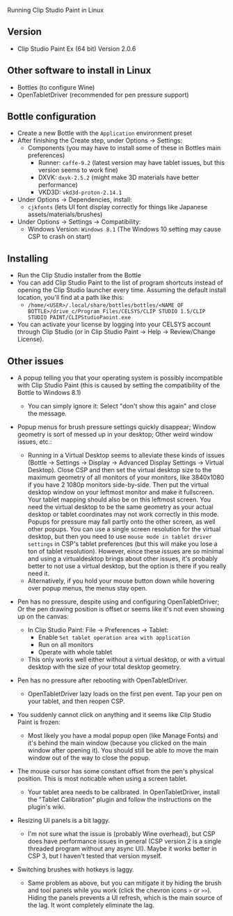Running Clip Studio Paint in Linux

## Version
- Clip Studio Paint Ex (64 bit) Version 2.0.6

## Other software to install in Linux
- Bottles (to configure Wine)
- OpenTabletDriver (recommended for pen pressure support)

## Bottle configuration
- Create a new Bottle with the `Application` environment preset
- After finishing the Create step, under Options -> Settings:
  - Components (you may have to install some of these in Bottles main preferences)
    - Runner: `caffe-9.2` (latest version may have tablet issues, but this version seems to work fine)
    - DXVK: `dxvk-2.5.2` (might make 3D materials have better performance)
    - VKD3D: `vkd3d-proton-2.14.1`
- Under Options -> Dependencies, install:
  - `cjkfonts` (lets UI font display correctly for things like Japanese assets/materials/brushes)
- Under Options -> Settings -> Compatibility:
  - Windows Version: `Windows 8.1` (The Windows 10 setting may cause CSP to crash on start)

## Installing
- Run the Clip Studio installer from the Bottle
- You can add Clip Studio Paint to the list of program shortcuts instead of opening the Clip Studio launcher every time. Assuming the default install location, you'll find at a path like this:
  - `/home/<USER>/.local/share/bottles/bottles/<NAME OF BOTTLE>/drive_c/Program Files/CELSYS/CLIP STUDIO 1.5/CLIP STUDIO PAINT/CLIPStudioPaoint.exe`
- You can activate your license by logging into your CELSYS account through Clip Studio (or in Clip Studio Paint -> Help -> Review/Change License).

## Other issues
- A popup telling you that your operating system is possibly incompatible with Clip Studio Paint (this is caused by setting the compatibility of the Bottle to Windows 8.1)
  - You can simply ignore it: Select "don't show this again" and close the message.

- Popup menus for brush pressure settings quickly disappear; Window geometry is sort of messed up in your desktop; Other weird window issues, etc.:
  - Running in a Virtual Desktop seems to alleviate these kinds of issues (Bottle -> Settings -> Display -> Advanced Display Settings -> Virtual Desktop). Close CSP and then set the virtual desktop size to the maximum geometry of all monitors of your monitors, like 3840x1080 if you have 2 1080p monitors side-by-side. Then put the virtual desktop window on your leftmost monitor and make it fullscreen. Your tablet mapping should also be on this leftmost screen. You need the virtual desktop to be the same geometry as your actual desktop or tablet coordinates may not work correctly in this mode. Popups for pressure may fall partly onto the other screen, as well other popups. You can use a single screen resolution for the virtual desktop, but then you need to use `mouse mode in tablet driver settings` in CSP's tablet preferences (but this will make you lose a ton of tablet resolution). However, eince these issues are so minimal and using a virtualdesktop brings about other issues, it's probably better to not use a virtual desktop, but the option is there if you really need it.
  - Alternatively, if you hold your mouse button down while hovering over popup menus, the menus stay open.

- Pen has no pressure, despite using and configuring OpenTabletDriver; Or the pen drawing position is offset or seems like it's not even showing up on the canvas:
  - In Clip Studio Paint: File -> Preferences -> Tablet:
    - Enable `Set tablet operation area with application`
    - Run on all monitors
    - Operate with whole tablet
  - This only works well either without a virtual desktop, or with a virtual desktop with the size of your total desktop geometry.

- Pen has no pressure after rebooting with OpenTabletDriver.
  - OpenTabletDriver lazy loads on the first pen event. Tap your pen on your tablet, and then reopen CSP.

- You suddenly cannot click on anything and it seems like Clip Studio Paint is frozen:
  - Most likely you have a modal popup open (like Manage Fonts) and it's behind the main window (because you clicked on the main window after opening it). You should still be able to move the main window out of the way to close the popup.

- The mouse cursor has some constant offset from the pen's physical position. This is most noticable when using a screen tablet.
  - Your tablet area needs to be calibrated. In OpenTabletDriver, install the "Tablet Calibration" plugin and follow the instructions on the plugin's wiki.

- Resizing UI panels is a bit laggy.
  - I'm not sure what the issue is (probably Wine overhead), but CSP does have performance issues in general (CSP version 2 is a single threaded program without any async UI). Maybe it works better in CSP 3, but I haven't tested that version myself.

- Switching brushes with hotkeys is laggy.
  - Same problem as above, but you can mitigate it by hiding the brush and tool panels while you work (click the chevron icons `>` or `>>`). Hiding the panels prevents a UI refresh, which is the main source of the lag. It wont completely eliminate the lag.
